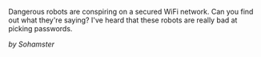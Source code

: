 Dangerous robots are conspiring on a secured WiFi network. Can you find out what they're saying? I've heard that these robots are really bad at picking passwords.

_by Sohamster_

